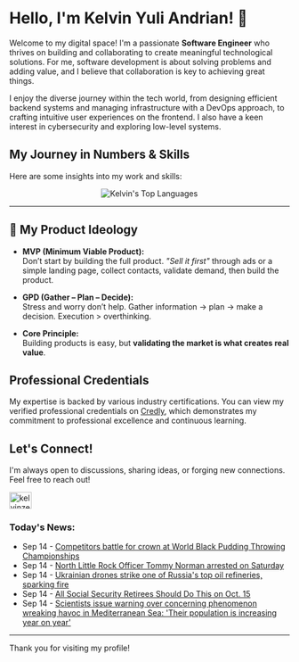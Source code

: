 # Hello, I'm Kelvin Yuli Andrian! 👋

Welcome to my digital space! I'm a passionate **Software Engineer** who thrives on building and collaborating to create meaningful technological solutions. For me, software development is about solving problems and adding value, and I believe that collaboration is key to achieving great things.

I enjoy the diverse journey within the tech world, from designing efficient backend systems and managing infrastructure with a DevOps approach, to crafting intuitive user experiences on the frontend. I also have a keen interest in cybersecurity and exploring low-level systems.

## My Journey in Numbers & Skills

Here are some insights into my work and skills:

<p align="center">
  <img src="https://github-readme-stats.vercel.app/api/top-langs/?username=kelvinzer0&layout=compact&theme=radical" alt="Kelvin's Top Languages" />
</p>

---

## 🚀 My Product Ideology

- **MVP (Minimum Viable Product):**  
  Don’t start by building the full product. *"Sell it first"* through ads or a simple landing page, collect contacts, validate demand, then build the product.

- **GPD (Gather – Plan – Decide):**  
  Stress and worry don’t help. Gather information → plan → make a decision. Execution > overthinking.

- **Core Principle:**  
  Building products is easy, but **validating the market is what creates real value**.

## Professional Credentials

My expertise is backed by various industry certifications. You can view my verified professional credentials on [Credly](https://www.credly.com/users/kelvin-yuli-andrian/badges), which demonstrates my commitment to professional excellence and continuous learning.

## Let's Connect!

I'm always open to discussions, sharing ideas, or forging new connections. Feel free to reach out!

<p align="left">
    <a href="https://linkedin.com/in/kelvinzero" target="blank"><img align="center" src="https://cdn.jsdelivr.net/npm/simple-icons@3.0.1/icons/linkedin.svg" alt="kelvinzero" height="30" width="40" /></a>
</p>

### Today's News:

<!-- feed start -->
- Sep 14 - [Competitors battle for crown at World Black Pudding Throwing Championships](https://www.yahoo.com/news/videos/competitors-battle-crown-world-black-153221275.html)
- Sep 14 - [North Little Rock Officer Tommy Norman arrested on Saturday](https://www.yahoo.com/news/articles/north-little-rock-officer-tommy-141436077.html)
- Sep 14 - [Ukrainian drones strike one of Russia's top oil refineries, sparking fire](https://www.yahoo.com/news/articles/ukrainian-drones-strike-one-russias-102115322.html)
- Sep 14 - [All Social Security Retirees Should Do This on Oct. 15](https://finance.yahoo.com/news/social-security-retirees-oct-15-094800885.html)
- Sep 14 - [Scientists issue warning over concerning phenomenon wreaking havoc in Mediterranean Sea: 'Their population is increasing year on year'](https://www.yahoo.com/news/articles/scientists-issue-warning-over-concerning-090000902.html)
<!-- feed end -->

---

Thank you for visiting my profile!
